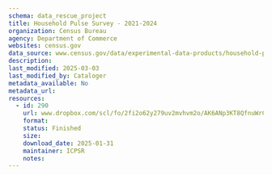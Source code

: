 ```yaml
---
schema: data_rescue_project 
title: Household Pulse Survey - 2021-2024
organization: Census Bureau
agency: Department of Commerce
websites: census.gov
data_source: www.census.gov/data/experimental-data-products/household-pulse-survey.html
description: 
last_modified: 2025-03-03
last_modified_by: Cataloger
metadata_available: No
metadata_url: 
resources:
  - id: 290
    url: www.dropbox.com/scl/fo/2fi2o62y279uv2mvhvm2o/AK6ANp3KT8QfnuWrCI-lvkQ?rlkey=8ylrxb0emis5qd8tznqm5bbjx&dl=0
    format: 
    status: Finished
    size: 
    download_date: 2025-01-31
    maintainer: ICPSR
    notes: 
---
```


